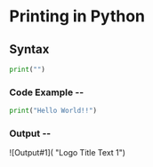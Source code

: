 # Printing in Python

## Syntax
```python
print("")
```

### Code Example --
```python
print("Hello World!!")
```
### Output --
![Output#1]( "Logo Title Text 1")